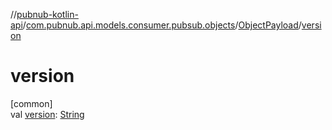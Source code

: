 //[pubnub-kotlin-api](../../../index.md)/[com.pubnub.api.models.consumer.pubsub.objects](../index.md)/[ObjectPayload](index.md)/[version](version.md)

# version

[common]\
val [version](version.md): [String](https://kotlinlang.org/api/latest/jvm/stdlib/kotlin/-string/index.html)
